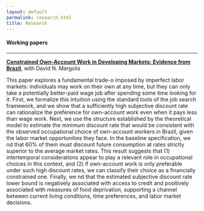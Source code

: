 ```yaml
---
layout: default
permalink: research.html
title: Research
---
```


#### Working papers

<hr>

<b>[Constrained Own-Account Work in Developing Markets: Evidence from Brazil](../docs/wp-oaw-discount-rate.pdf)</b>, with David N. Margolis

This paper explores a fundamental trade-o imposed by imperfect labor markets: individuals may work on their own at any time, but they can only take a potentially better-paid wage job after spending some time looking for it. First, we formalize this intuition using the standard tools of the job search framework, and we show that a sufficiently high subjective discount rate can rationalize the preference for own-account work even when it pays less than wage work. Next, we use the structure established by the theoretical model to estimate the minimum discount rate that would be consistent with the observed occupational choice of own-account workers in Brazil, given the labor market opportunities they face. In the baseline specification, we nd that 60% of them must discount future consumption at rates strictly superior to the average market rates. This result suggests that (1) intertemporal considerations appear to play a relevant role in occupational choices in this context, and (2) if own-account work is only preferable under such high discount rates, we can classify their choice as a financially constrained one. Finally, we nd that the estimated subjective discount rate lower bound is negatively associated with access to credit and positively associated with measures of food deprivation, supporting a channel between current living conditions, time preferences, and labor market decisions.

<!---
<br>

#### Computer programs

Stata program for estimation of .... --->
